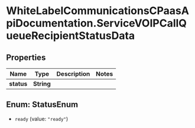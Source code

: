 # WhiteLabelCommunicationsCPaasApiDocumentation.ServiceVOIPCallQueueRecipientStatusData

## Properties

Name | Type | Description | Notes
------------ | ------------- | ------------- | -------------
**status** | **String** |  | 



## Enum: StatusEnum


* `ready` (value: `"ready"`)




